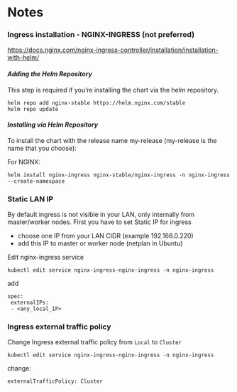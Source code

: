 
# Notes

### Ingress installation - NGINX-INGRESS (not preferred)

https://docs.nginx.com/nginx-ingress-controller/installation/installation-with-helm/

#### *Adding the Helm Repository*

This step is required if you’re installing the chart via the helm repository.

    helm repo add nginx-stable https://helm.nginx.com/stable
    helm repo update

#### *Installing via Helm Repository*

To install the chart with the release name my-release (my-release is the name that you choose):

For NGINX:

    helm install nginx-ingress nginx-stable/nginx-ingress -n nginx-ingress --create-namespace


### Static LAN IP
By default ingress is not visible in your LAN, only internally from master/worker nodes.
First you have to set Static IP for ingress  

 - choose one IP from your LAN CIDR (example 192.168.0.220)
 - add this IP to master or worker node (netplan in Ubuntu)

Edit nginx-ingress service

    kubectl edit service nginx-ingress-nginx-ingress -n nginx-ingress

 add

    spec:
     externalIPs:
     - <any_local_IP>

### Ingress external traffic policy
Change Ingress external traffic policy from `Local` to `Cluster`

    kubectl edit service nginx-ingress-nginx-ingress -n nginx-ingress
change:

    externalTrafficPolicy: Cluster


